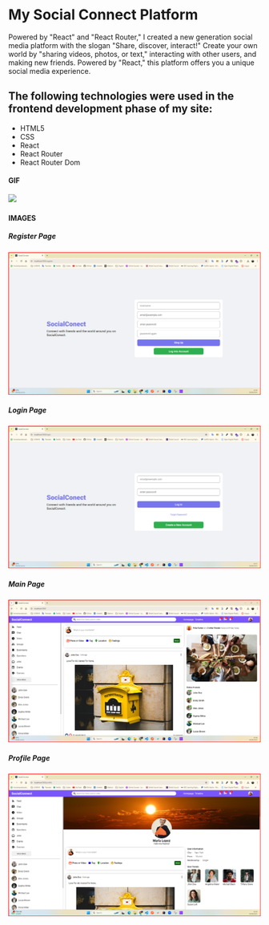 <h1>My Social Connect Platform</h1>

Powered by "React" and "React Router," I created a new generation social media platform with the slogan "Share, discover, interact!" Create your own world by "sharing videos, photos, or text," interacting with other users, and making new friends. Powered by "React," this platform offers you a unique social media experience.

<h2> The following technologies were used in the frontend development phase of my site: </h2>

- HTML5
- CSS
- React
- React Router
- React Router Dom


<h4>GIF</h5>

![](/public/assets/socialconnect.gif)

<h4>IMAGES</h4>

<h5>Register Page</h5>

![](/public/assets/register.png)

<h5>Login Page</h5>

![](/public/assets/login.png)

<h5>Main Page</h5>

![](/public/assets/main.png)

<h5>Profile Page</h5>

![](/public/assets/profilepage.png)


